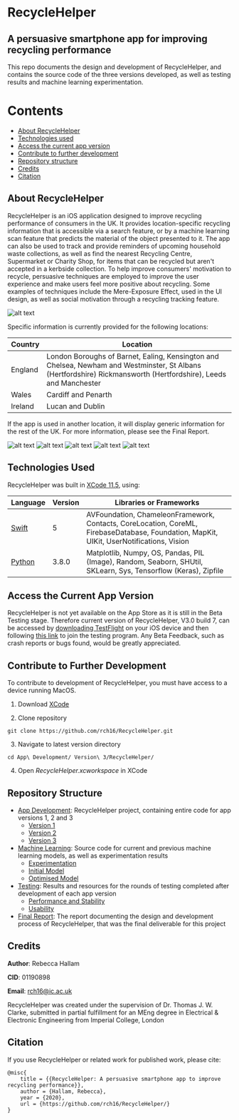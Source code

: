 # RecycleHelper
## A persuasive smartphone app for improving recycling performance

This repo documents the design and development of RecycleHelper, and contains the source code of the three versions developed, as well as testing results and machine learning experimentation.

# Contents

* [About RecycleHelper](#about-recyclehelper)
* [Technologies used](#technologies-used)
* [Access the current app version](#access-the-current-app-version)
* [Contribute to further development](#contribute-to-further-development)
* [Repository structure](#repository-structure)
* [Credits](#credits)
* [Citation](#citation)

## About RecycleHelper

RecycleHelper is an iOS application designed to improve recycling performance of consumers in the UK. It provides location-specific recycling information that is accessible via a search feature, or by a machine learning scan feature that predicts the material of the object presented to it. The app can also be used to track and provide reminders of upcoming household waste collections, as well as find the nearest Recycling Centre, Supermarket or Charity Shop, for items that can be recycled but aren't accepted in a kerbside collection. To help improve consumers' motivation to recycle, persuasive techniques are employed to improve the user experience and make users feel more positive about recycling. Some examples of techniques include the Mere-Exposure Effect, used in the UI design, as well as social motivation through a recycling tracking feature.

![alt text](https://github.com/rch16/FYP/blob/master/App%20Development/Version%203/App%20Screenshots/Onboarding.png)

Specific information is currently provided for the following locations:

| Country                                                               | Location                             |
| --------------------------------------------------------------------- | ------------------------------------ |
| England                                                               | London Boroughs of Barnet, Ealing, Kensington and Chelsea, Newham and Westminster, St Albans (Hertfordshire) Rickmansworth (Hertfordshire), Leeds and Manchester |
| Wales                                                                 | Cardiff and Penarth                  |
| Ireland                                                               | Lucan and Dublin                     |

If the app is used in another location, it will display generic information for the rest of the UK. For more information, please see the Final Report.

![alt text](https://github.com/rch16/FYP/blob/master/App%20Development/Version%203/App%20Screenshots/Homescreen.png)
![alt text](https://github.com/rch16/FYP/blob/master/App%20Development/Version%203/App%20Screenshots/Search.png)
![alt text](https://github.com/rch16/FYP/blob/master/App%20Development/Version%203/App%20Screenshots/Scan.png)
![alt text](https://github.com/rch16/FYP/blob/master/App%20Development/Version%203/App%20Screenshots/Symbols.png)
![alt text](https://github.com/rch16/FYP/blob/master/App%20Development/Version%203/App%20Screenshots/Locate.png)

## Technologies Used

RecycleHelper was built in [XCode 11.5](https://apps.apple.com/gb/app/xcode/id497799835?mt=12), using:

| Language                                                              | Version | Libraries or Frameworks            |
| --------------------------------------------------------------------- | ------- | ---------------------------------- |
| [Swift](https://swift.org/blog/swift-5-released/)                      | 5       | AVFoundation, ChameleonFramework, Contacts,       CoreLocation, CoreML, FirebaseDatabase, Foundation, MapKit, UIKit, UserNotifications, Vision                 |
| [Python](https://www.python.org/downloads/release/python-380/)        | 3.8.0   | Matplotlib, Numpy, OS, Pandas, PIL (Image), Random, Seaborn, SHUtil, SKLearn, Sys, Tensorflow (Keras), Zipfile                                                   |

## Access the Current App Version

RecycleHelper is not yet available on the App Store as it is still in the Beta Testing stage. Therefore current version of RecycleHelper, V3.0 build 7, can be accessed by [downloading TestFlight](https://apps.apple.com/gb/app/testflight/id899247664) on your iOS device and then following [this link](https://testflight.apple.com/join/YrAypbv3) to join the testing program. Any Beta Feedback, such as crash reports or bugs found, would be greatly appreciated.

## Contribute to Further Development

To contribute to development of RecycleHelper, you must have access to a device running MacOS.

1. Download [XCode](https://apps.apple.com/gb/app/xcode/id497799835?mt=12)

2. Clone repository

````
git clone https://github.com/rch16/RecycleHelper.git

````
3. Navigate to latest version directory

````
cd App\ Development/ Version\ 3/RecycleHelper/

````
4. Open *RecycleHelper.xcworkspace* in XCode

## Repository Structure

* [App Development](https://github.com/rch16/RecycleHelper/tree/master/App%20Development): RecycleHelper project, containing entire code for app versions 1, 2 and 3
    * [Version 1](https://github.com/rch16/RecycleHelper/tree/master/App%20Development/Version%201)
    * [Version 2](https://github.com/rch16/RecycleHelper/tree/master/App%20Development/Version%202)
    * [Version 3](https://github.com/rch16/RecycleHelper/tree/master/App%20Development/Version%203)
* [Machine Learning](https://github.com/rch16/RecycleHelper/tree/master/Machine%20Learning): Source code for current and previous machine learning models, as well as experimentation results
    * [Experimentation](https://github.com/rch16/RecycleHelper/tree/master/Machine%20Learning/Experimentation)
    * [Initial Model](https://github.com/rch16/RecycleHelper/tree/master/Machine%20Learning/Initial%20Model)
    * [Optimised Model](https://github.com/rch16/RecycleHelper/tree/master/Machine%20Learning/Optimised%20Model)
* [Testing](https://github.com/rch16/RecycleHelper/tree/master/Testing): Results and resources for the rounds of testing completed after development of each app version 
    * [Performance and Stability](https://github.com/rch16/RecycleHelper/tree/master/Testing/Performance%20and%20Stability)
    * [Usability](https://github.com/rch16/RecycleHelper/tree/master/Testing/Usability)
* [Final Report](https://github.com/rch16/RecycleHelper/blob/master/FinalReport.pdf): The report documenting the design and development process of RecycleHelper, that was the final deliverable for this project

## Credits

**Author**: Rebecca Hallam

**CID**: 01190898

**Email**: rch16@ic.ac.uk

RecycleHelper was created under the supervision of Dr. Thomas J. W. Clarke, submitted in partial fulfillment for an MEng degree in Electrical & Electronic Engineering from Imperial College, London

## Citation

If you use RecycleHelper or related work for published work, please cite:

````
@misc{
    title = {{RecycleHelper: A persuasive smartphone app to improve recycling performance}},
    author = {Hallam, Rebecca},
    year = {2020},
    url = {https://github.com/rch16/RecycleHelper/}
}
````

